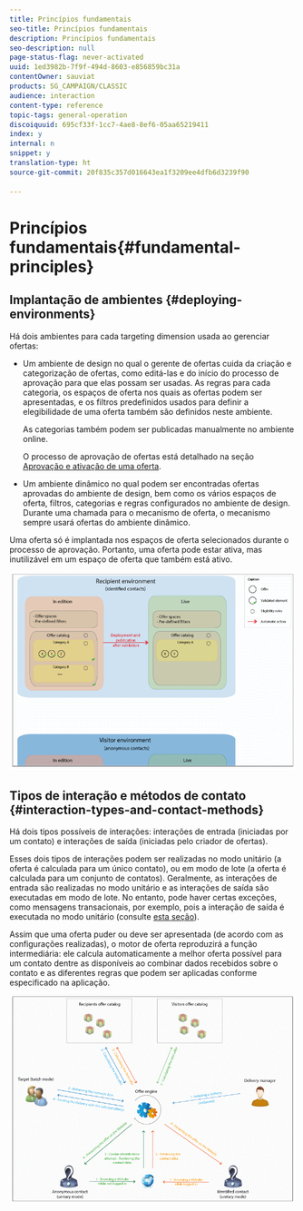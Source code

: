 ```yaml
---
title: Princípios fundamentais
seo-title: Princípios fundamentais
description: Princípios fundamentais
seo-description: null
page-status-flag: never-activated
uuid: 1ed3982b-7f9f-494d-8603-e856859bc31a
contentOwner: sauviat
products: SG_CAMPAIGN/CLASSIC
audience: interaction
content-type: reference
topic-tags: general-operation
discoiquuid: 695cf33f-1cc7-4ae8-8ef6-05aa65219411
index: y
internal: n
snippet: y
translation-type: ht
source-git-commit: 20f835c357d016643ea1f3209ee4dfb6d3239f90

---
```



# Princípios fundamentais{#fundamental-principles}

## Implantação de ambientes {#deploying-environments}

Há dois ambientes para cada targeting dimension usada ao gerenciar ofertas:

* Um ambiente de design no qual o gerente de ofertas cuida da criação e categorização de ofertas, como editá-las e do início do processo de aprovação para que elas possam ser usadas. As regras para cada categoria, os espaços de oferta nos quais as ofertas podem ser apresentadas, e os filtros predefinidos usados para definir a elegibilidade de uma oferta também são definidos neste ambiente.

   As categorias também podem ser publicadas manualmente no ambiente online.

   O processo de aprovação de ofertas está detalhado na seção [Aprovação e ativação de uma oferta](../../interaction/using/approving-and-activating-an-offer.md).

* Um ambiente dinâmico no qual podem ser encontradas ofertas aprovadas do ambiente de design, bem como os vários espaços de oferta, filtros, categorias e regras configurados no ambiente de design. Durante uma chamada para o mecanismo de oferta, o mecanismo sempre usará ofertas do ambiente dinâmico.

Uma oferta só é implantada nos espaços de oferta selecionados durante o processo de aprovação. Portanto, uma oferta pode estar ativa, mas inutilizável em um espaço de oferta que também está ativo.

![](assets/architecture_interaction1.png)

## Tipos de interação e métodos de contato {#interaction-types-and-contact-methods}

Há dois tipos possíveis de interações: interações de entrada (iniciadas por um contato) e interações de saída (iniciadas pelo criador de ofertas).

Esses dois tipos de interações podem ser realizadas no modo unitário (a oferta é calculada para um único contato), ou em modo de lote (a oferta é calculada para um conjunto de contatos). Geralmente, as interações de entrada são realizadas no modo unitário e as interações de saída são executadas em modo de lote. No entanto, pode haver certas exceções, como mensagens transacionais, por exemplo, pois a interação de saída é executada no modo unitário (consulte [esta seção](../../message-center/using/about-transactional-messaging.md)).

Assim que uma oferta puder ou deve ser apresentada (de acordo com as configurações realizadas), o motor de oferta reproduzirá a função intermediária: ele calcula automaticamente a melhor oferta possível para um contato dentre as disponíveis ao combinar dados recebidos sobre o contato e as diferentes regras que podem ser aplicadas conforme especificado na aplicação.

![](assets/architecture_interaction2.png)

